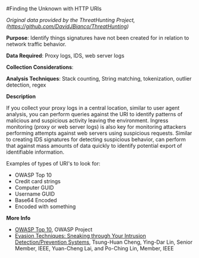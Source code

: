 #Finding the Unknown with HTTP URIs

*Original data provided by the ThreatHunting Project, (https://github.com/DavidJBianco/ThreatHunting)*

**Purpose**: Identify things signatures have not been created for in relation to network traffic behavior. 

**Data Required**: Proxy logs, IDS, web server logs

**Collection Considerations**: 

**Analysis Techniques**: Stack counting, String matching, tokenization, outlier detection, regex

**Description**

If you collect your proxy logs in a central location, similar to user agent analysis, you can perform queries against the URI to identify patterns of malicious and suspicious activity leaving the environment. Ingress monitoring (proxy or web server logs) is also key for monitoring attackers performing attempts against web servers using suspicious requests. Similar to creating IDS signatures for detecting suspicious behavior, can perform that against mass amounts of data quickly to identify potential export of identifiable information.

Examples of types of URI's to look for:

* OWASP Top 10
* Credit card strings
* Computer GUID
* Username GUID
* Base64 Encoded
* Encoded with something

**More Info**

* [OWASP Top 10](https://www.owasp.org/index.php/Category:OWASP_Top_Ten_Project), OWASP Project
* [Evasion Techniques: Sneaking through Your Intrusion Detection/Prevention Systems](http://speed.cis.nctu.edu.tw/~ydlin/pdf/Evasion_Techniques_Sneaking_through_Your_Intrusion_Detection_Prevention_Systems.pdf), Tsung-Huan Cheng, Ying-Dar Lin, Senior Member, IEEE, Yuan-Cheng Lai, and Po-Ching Lin, Member, IEEE
